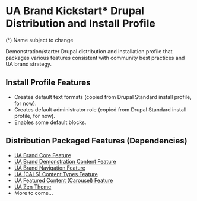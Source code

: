 UA Brand Kickstart* Drupal Distribution and Install Profile
=============================================================
(*) Name subject to change

Demonstration/starter Drupal distribution and installation profile that packages various features consistent with community best practices and UA brand strategy.

## Install Profile Features

- Creates default text formats (copied from Drupal Standard install profile, for now).
- Creates default administrator role (copied from Drupal Standard install profile, for now).
- Enables some default blocks.

## Distribution Packaged Features (Dependencies)

- [UA Brand Core Feature](https://bitbucket.org/joegraduate/ua_brand_core)
- [UA Brand Demonstration Content Feature](https://bitbucket.org/joegraduate/ua_brand_demo)
- [UA Brand Navigation Feature](https://bitbucket.org/joegraduate/ua_brand_navigation)
- [UA (CALS) Content Types Feature](https://bitbucket.org/uabrandingdigitalassets/cals-ua-features)
- [UA Featured Content (Carousel) Feature](https://bitbucket.org/uabrandingdigitalassets/ua_featured_content)
- [UA Zen Theme](https://bitbucket.org/uabrandingdigitalassets/ua-zen)
- More to come...
